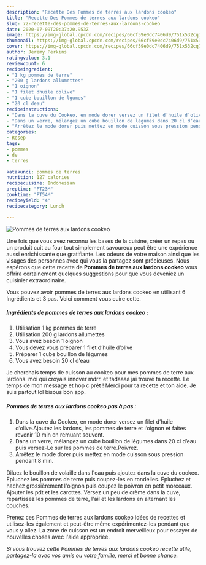 ```yaml
---
description: "Recette Des Pommes de terres aux lardons cookeo"
title: "Recette Des Pommes de terres aux lardons cookeo"
slug: 72-recette-des-pommes-de-terres-aux-lardons-cookeo
date: 2020-07-09T20:37:20.953Z
image: https://img-global.cpcdn.com/recipes/66cf59e0dc7406d9/751x532cq70/pommes-de-terres-aux-lardons-cookeo-photo-principale-de-la-recette.jpg
thumbnail: https://img-global.cpcdn.com/recipes/66cf59e0dc7406d9/751x532cq70/pommes-de-terres-aux-lardons-cookeo-photo-principale-de-la-recette.jpg
cover: https://img-global.cpcdn.com/recipes/66cf59e0dc7406d9/751x532cq70/pommes-de-terres-aux-lardons-cookeo-photo-principale-de-la-recette.jpg
author: Jeremy Perkins
ratingvalue: 3.1
reviewcount: 6
recipeingredient:
- "1 kg pommes de terre"
- "200 g lardons allumettes"
- "1 oignon"
- "1 filet dhuile dolive"
- "1 cube bouillon de lgumes"
- "20 cl deau"
recipeinstructions:
- "Dans la cuve du Cookeo, en mode dorer versez un filet d’huile d’olive.Ajoutez les lardons, les pommes de terre et l’oignon et faites revenir 10 min en remuant souvent."
- "Dans un verre, mélangez un cube bouillon de légumes dans 20 cl d’eau puis versez-Le sur les pommes de terre.Poivrez."
- "Arrêtez le mode dorer puis mettez en mode cuisson sous pression pendant 8 min."
categories:
- Resep
tags:
- pommes
- de
- terres

katakunci: pommes de terres 
nutrition: 127 calories
recipecuisine: Indonesian
preptime: "PT23M"
cooktime: "PT54M"
recipeyield: "4"
recipecategory: Lunch

---
```



![Pommes de terres aux lardons cookeo](https://img-global.cpcdn.com/recipes/66cf59e0dc7406d9/751x532cq70/pommes-de-terres-aux-lardons-cookeo-photo-principale-de-la-recette.jpg)

Une fois que vous avez reconnu les bases de la cuisine, créer un repas ou un produit cuit au four tout simplement savoureux peut être une expérience aussi enrichissante que gratifiante. Les odeurs de votre maison ainsi que les visages des personnes avec qui vous la partagez sont précieuses. Nous espérons que cette recette de <strong> Pommes de terres aux lardons cookeo </strong> vous offrira certainement quelques suggestions pour que vous deveniez un cuisinier extraordinaire.

<!--inarticleads1-->

Vous pouvez avoir pommes de terres aux lardons cookeo en utilisant 6 Ingrédients et 3 pas. Voici comment vous cuire cette.

##### Ingrédients de pommes de terres aux lardons cookeo :

1. Utilisation 1 kg pommes de terre
1. Utilisation 200 g lardons allumettes
1. Vous avez besoin 1 oignon
1. Vous devez vous préparer 1 filet d’huile d’olive
1. Préparer 1 cube bouillon de légumes
1. Vous avez besoin 20 cl d’eau


Je cherchais temps de cuisson au cookeo pour mes pommes de terre aux lardons. moi qui croyais innover mdrr. et tadaaaa jai trouvé ta recette. Le temps de mon message et hop c prêt ! Merci pour ta recette et ton aide. Je suis partout lol bisous bon app. 

<!--inarticleads2-->

##### Pommes de terres aux lardons cookeo pas à pas :

1. Dans la cuve du Cookeo, en mode dorer versez un filet d’huile d’olive.Ajoutez les lardons, les pommes de terre et l’oignon et faites revenir 10 min en remuant souvent.
1. Dans un verre, mélangez un cube bouillon de légumes dans 20 cl d’eau puis versez-Le sur les pommes de terre.Poivrez.
1. Arrêtez le mode dorer puis mettez en mode cuisson sous pression pendant 8 min.


Diluez le bouillon de volaille dans l&#39;eau puis ajoutez dans la cuve du cookeo. Epluchez les pommes de terre puis coupez-les en rondelles. Epluchez et hachez grossièrement l&#39;oignon puis coupez le poivron en petit morceaux. Ajouter les pdt et les carottes. Versez un peu de crème dans la cuve, répartissez les pommes de terre, l&#39;ail et les lardons en alternant les couches. 

<!--inarticleads1-->

<p>
Prenez ces Pommes de terres aux lardons cookeo idées de recettes et utilisez-les également et peut-être même expérimentez-les pendant que vous y allez. La zone de cuisson est un endroit merveilleux pour essayer de nouvelles choses avec l'aide appropriée.
</p>

<p>
<i>Si vous trouvez cette Pommes de terres aux lardons cookeo recette utile, partagez-la avec vos amis ou votre famille, merci et bonne chance.</i>
</p>
